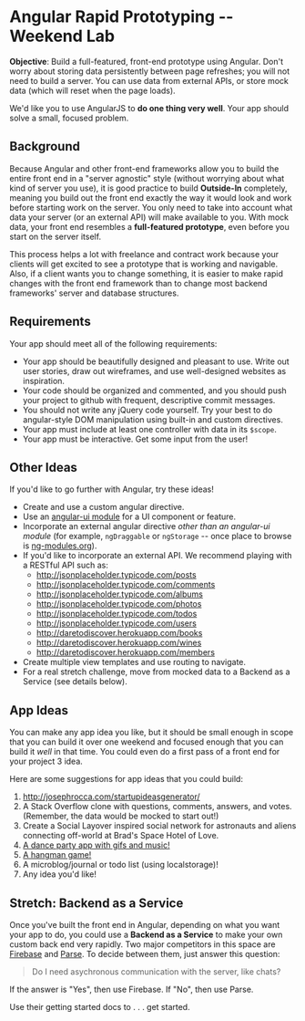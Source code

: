 # Angular Rapid Prototyping -- Weekend Lab

**Objective**: Build a full-featured, front-end prototype using Angular. Don't worry about storing data persistently between page refreshes; you will not need to build a server. You can use data from external APIs, or store mock data (which will reset when the page loads).

We'd like you to use AngularJS to **do one thing very well**.  Your app should solve a small, focused problem.  

## Background

Because Angular and other front-end frameworks allow you to build the entire front end in a "server agnostic" style (without worrying about what kind of server you use), it is good practice to build **Outside-In** completely, meaning you build out the front end exactly the way it would look and work before starting work on the server. You only need to take into account what data your server (or an external API) will make available to you. With mock data, your front end resembles a **full-featured prototype**, even before you start on the server itself. 

This process helps a lot with freelance and contract work because your clients will get excited to see a prototype that is working and navigable. Also, if a client wants you to change something, it is easier to make rapid changes with the front end framework than to change most backend frameworks' server and database structures. 

## Requirements

Your app should meet all of the following requirements:

* Your app should be beautifully designed and pleasant to use. Write out user stories, draw out wireframes, and use well-designed websites as inspiration.
* Your code should be organized and commented, and you should push your project to github with frequent, descriptive commit messages.
* You should not write any jQuery code yourself. Try your best to do angular-style DOM manipulation using built-in and custom directives.
* Your app must include at least one controller with data in its `$scope`.
* Your app must be interactive. Get some input from the user!

## Other Ideas

If you'd like to go further with Angular, try these ideas!

* Create and use a custom angular directive.
* Use an <a href="https://angular-ui.github.io">angular-ui module</a> for a UI component or feature.
* Incorporate an external angular directive *other than an angular-ui module* (for example, `ngDraggable` or `ngStorage` -- once place to browse is <a href="http://ngmodules.org" target="_blank">ng-modules.org</a>).
* If you'd like to incorporate an external API. We recommend playing with a RESTful API such as:
    - http://jsonplaceholder.typicode.com/posts
    - http://jsonplaceholder.typicode.com/comments
    - http://jsonplaceholder.typicode.com/albums
    - http://jsonplaceholder.typicode.com/photos
    - http://jsonplaceholder.typicode.com/todos
    - http://jsonplaceholder.typicode.com/users
    - http://daretodiscover.herokuapp.com/books
    - http://daretodiscover.herokuapp.com/wines
    - http://daretodiscover.herokuapp.com/members
* Create multiple view templates and use routing to navigate.
* For a real stretch challenge, move from mocked data to a Backend as a Service (see details below).

## App Ideas

You can make any app idea you like, but it should be small enough in scope that you can build it over one weekend and focused enough that you can build it *well* in that time. You could even do a first pass of a front end for your project 3 idea.

Here are some suggestions for app ideas that you could build:

1. http://josephrocca.com/startupideasgenerator/
1. A Stack Overflow clone with questions, comments, answers, and votes. (Remember, the data would be mocked to start out!)
1. Create a Social Layover inspired social network for astronauts and aliens connecting off-world at Brad's Space Hotel of Love.
1. <a href="/angular-giphy-party" target="_blank">A dance party app with gifs and music!</a>
1. <a href="/angular-hangman" target="_blank">A hangman game!</a>
1. A microblog/journal or todo list (using localstorage)!
1. Any idea you'd like!

## Stretch: Backend as a Service

Once you've built the front end in Angular, depending on what you want your app to do, you could use a **Backend as a Service** to make your own custom back end very rapidly. Two major competitors in this space are <a href="https://www.firebase.com" target="_blank">Firebase</a> and <a href="https://parse.com" target="_blank">Parse</a>. To decide between them, just answer this question:

> Do I need asychronous communication with the server, like chats?

If the answer is "Yes", then use Firebase. If "No", then use Parse.

Use their getting started docs to . . . get started.
